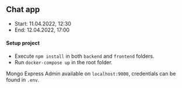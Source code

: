 ## Chat app

-   Start: 11.04.2022, 12:30
-   End: 12.04.2022, 17:00

#### Setup project

-   Execute `npm install` in both `backend` and `frontend` folders.
-   Run `docker-compose up` in the root folder.

Mongo Express Admin available on `localhost:9000`, credentials can be found in `.env`.
